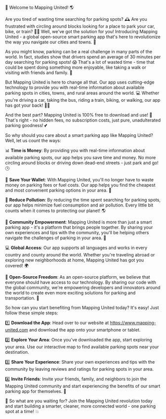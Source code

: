 🚀 Welcome to Mapping United! 🌎

Are you tired of wasting time searching for parking spots? 🕰️ Are you frustrated with circling around blocks looking for a place to park your car, bike, or train? 🚌💺 Well, we've got the solution for you! Introducing Mapping United - a global open-source smart parking app that's here to revolutionize the way you navigate our cities and towns. 🌆

As you might know, parking can be a real challenge in many parts of the world. In fact, studies show that drivers spend an average of 30 minutes per day searching for parking spots! 😱 That's a lot of wasted time - time that could be spent doing something more enjoyable, like taking a walk or visiting with friends and family. 🌳

But Mapping United is here to change all that. Our app uses cutting-edge technology to provide you with real-time information about available parking spots in cities, towns, and rural areas around the world. 💻 Whether you're driving a car, taking the bus, riding a train, biking, or walking, our app has got your back! 🚴‍♀️

And the best part? Mapping United is 100% free to download and use! 🤑 That's right - no hidden fees, no subscription costs, just pure, unadulterated parking goodness! 💕

So why should you care about a smart parking app like Mapping United? Well, let us count the ways:

📊 **Time is Money**: By providing you with real-time information about available parking spots, our app helps you save time and money. No more circling around blocks or driving down dead-end streets - just park and go! 🕒

💸 **Save Your Wallet**: With Mapping United, you'll no longer have to waste money on parking fees or fuel costs. Our app helps you find the cheapest and most convenient parking options in your area. 💸

🌟 **Reduce Pollution**: By reducing the time spent searching for parking spots, our app helps minimize fuel consumption and air pollution. Every little bit counts when it comes to protecting our planet! 🌎

👥 **Community Empowerment**: Mapping United is more than just a smart parking app - it's a platform that brings people together. By sharing your own experiences and tips with the community, you'll be helping others navigate the challenges of parking in your area. 👫

💻 **Global Access**: Our app supports all languages and works in every country and county around the world. Whether you're traveling abroad or exploring new neighborhoods at home, Mapping United has got you covered! 🌍

🎉 **Open-Source Freedom**: As an open-source platform, we believe that everyone should have access to our technology. By sharing our code with the global community, we're empowering developers and innovators around the world to create even more exciting solutions for parking and transportation. 🚀

So how can you start benefiting from Mapping United today? It's easy! Just follow these simple steps:

1️⃣ **Download the App**: Head over to our website at https://www.mapping-united.com and download the app onto your smartphone or tablet.

2️⃣ **Explore Your Area**: Once you've downloaded the app, start exploring your area. Use our interactive map to find available parking spots near your destination.

3️⃣ **Share Your Experience**: Share your own experiences and tips with the community by leaving reviews and ratings for parking spots in your area.

4️⃣ **Invite Friends**: Invite your friends, family, and neighbors to join the Mapping United community and start experiencing the benefits of our smart parking app for themselves. 📱

🌟 So what are you waiting for? Join the Mapping United revolution today and start building a smarter, cleaner, more connected world - one parking spot at a time! 💥